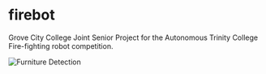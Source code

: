 # firebot
Grove City College Joint Senior Project for the Autonomous Trinity College Fire-fighting robot competition.

![Furniture Detection](/gif/cut_furniture.gif)

